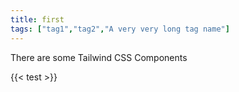```yaml
---
title: first
tags: ["tag1","tag2","A very very long tag name"]
---
```



<!--more-->

There are some Tailwind CSS Components

{{< test >}}